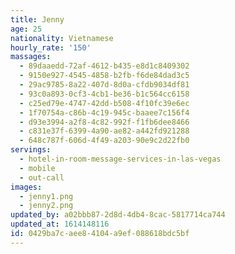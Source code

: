 ```yaml
---
title: Jenny
age: 25
nationality: Vietnamese
hourly_rate: '150'
massages:
  - 89daaedd-72af-4612-b435-e8d1c8409302
  - 9150e927-4545-4858-b2fb-f6de84dad3c5
  - 29ac9785-8a22-407d-8d0a-cfdb9034df81
  - 93c0a893-0cf3-4cb1-be36-b1c564cc6158
  - c25ed79e-4747-42dd-b508-4f10fc39e6ec
  - 1f70754a-c86b-4c19-945c-baaee7c156f4
  - d93e3994-a2f8-4c82-992f-f1fb6dee8466
  - c831e37f-6399-4a90-ae82-a442fd921288
  - 648c787f-606d-4f49-a203-90e9c2d22fb0
servings:
  - hotel-in-room-message-services-in-las-vegas
  - mobile
  - out-call
images:
  - jenny1.png
  - jenny2.png
updated_by: a02bbb87-2d8d-4db4-8cac-5817714ca744
updated_at: 1614148116
id: 0429ba7c-aee8-4104-a9ef-088618bdc5bf
---
```

